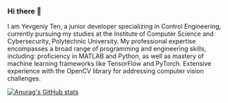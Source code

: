 ### Hi there 👋

I am Yevgeniy Ten, a junior developer specializing in Control Engineering, currently pursuing my studies at the Institute of Computer Science and Cybersecurity, Polytechnic University. My professional expertise encompasses a broad range of programming and engineering skills, including:
proficiency in MATLAB and Python, as well as mastery of machine learning frameworks like TensorFlow and PyTorch.
Extensive experience with the OpenCV library for addressing computer vision challenges.

[![Anurag's GitHub stats](https://github-readme-stats.vercel.app/api?username=YevgeniyTen)](https://github.com/anuraghazra/github-readme-stats)
